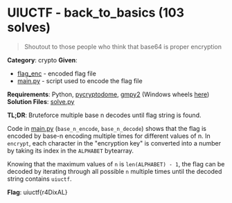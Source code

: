 # UIUCTF - back_to_basics (103 solves)

> Shoutout to those people who think that base64 is proper encryption

**Category**: crypto
**Given**: 
- [flag_enc](handouts/flag_enc) - encoded flag file
- [main.py] - script used to encode the flag file

**Requirements**: Python, [pycryptodome](https://pycryptodome.readthedocs.io/en/latest), [gmpy2](https://gmpy2.readthedocs.io/en/latest) (Windows wheels [here](https://www.lfd.uci.edu/~gohlke/pythonlibs/#gmpy))
**Solution Files**: [solve.py](solve.py)

**TL;DR**: Bruteforce multiple base n decodes until flag string is found.

Code in [main.py] (`base_n_encode`, `base_n_decode`) shows that the flag is encoded by base-n encoding multiple times for different values of n. In `encrypt`, each character in the "encryption key" is converted into a number by taking its index in the `ALPHABET` bytearray. 

Knowing that the maximum values of `n` is `len(ALPHABET) - 1`, the flag can be decoded by iterating through all possible `n` multiple times until the decoded string contains `uiuctf`.

**Flag**: uiuctf{r4DixAL}

[main.py]: handouts/main.py